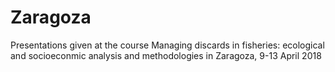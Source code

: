 # Zaragoza
Presentations given at the course Managing discards in fisheries: ecological and socioeconmic analysis and methodologies in Zaragoza, 9-13 April 2018
